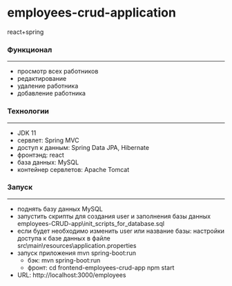 # employees-crud-application
react+spring

### Функционал

---
* просмотр всех работников
* редактирование 
* удаление работника
* добавление работника

### Технологии

---
* JDK 11
* сервлет: Spring MVC
* доступ к данным: Spring Data JPA, Hibernate
* фронтэнд: react
* база данных: MySQL
* контейнер сервлетов: Apache Tomcat

### Запуск

---
* поднять базу данных MySQL
* запустить скрипты для создания user и заполнения базы данных employees-CRUD-app\init_scripts_for_database.sql
* если будет необходимо изменить user или название базы: настройки доступа к базе данных в файле src\main\resources\application.properties
* запуск приложения mvn spring-boot:run
  * бэк: mvn spring-boot:run
  * фронт: cd frontend-employees-crud-app npm start
* URL: http://localhost:3000/employees
